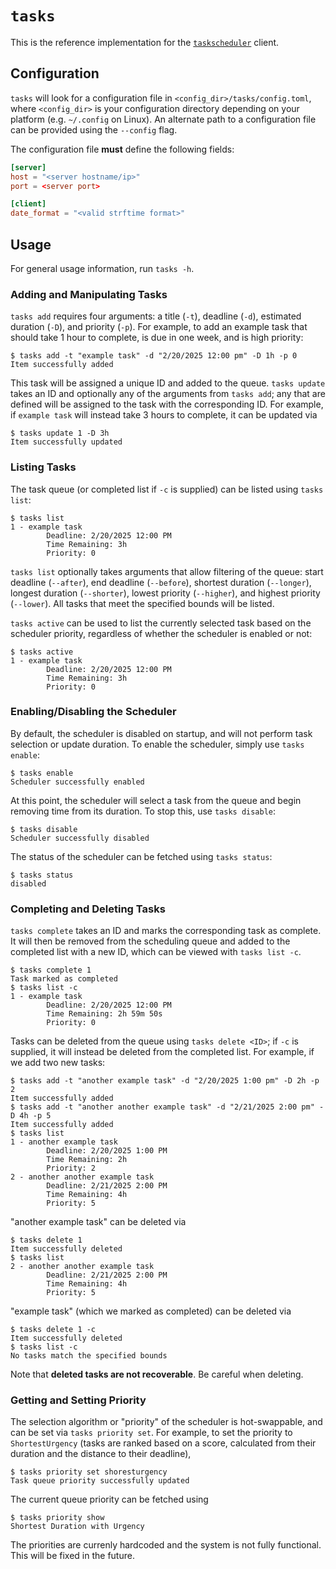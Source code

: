 # `tasks`

This is the reference implementation for the 
[`taskscheduler`](https://github.com/joepigott/taskscheduler) client.

## Configuration

`tasks` will look for a configuration file in `<config_dir>/tasks/config.toml`,
where `<config_dir>` is your configuration directory depending on your platform
(e.g. `~/.config` on Linux). An alternate path to a configuration file can be
provided using the `--config` flag.

The configuration file **must** define the following fields:
```toml
[server]
host = "<server hostname/ip>"
port = <server port>

[client]
date_format = "<valid strftime format>"
```

## Usage

For general usage information, run `tasks -h`.

### Adding and Manipulating Tasks

`tasks add` requires four arguments: a title (`-t`), deadline (`-d`), estimated
duration (`-D`), and priority (`-p`). For example, to add an example task that 
should take 1 hour to complete, is due in one week, and is high priority:
```
$ tasks add -t "example task" -d "2/20/2025 12:00 pm" -D 1h -p 0
Item successfully added
```
This task will be assigned a unique ID and added to the queue. `tasks update` 
takes an ID and optionally any of the arguments from `tasks add`; any that are 
defined will be assigned to the task with the corresponding ID. For example, if
`example task` will instead take 3 hours to complete, it can be updated via
```
$ tasks update 1 -D 3h
Item successfully updated
```

### Listing Tasks

The task queue (or completed list if `-c` is supplied) can be listed using
`tasks list`:
```
$ tasks list
1 - example task
        Deadline: 2/20/2025 12:00 PM
        Time Remaining: 3h
        Priority: 0
```
`tasks list` optionally takes arguments that allow filtering of the queue: 
start deadline (`--after`), end deadline (`--before`), shortest duration 
(`--longer`), longest duration (`--shorter`), lowest priority (`--higher`),
and highest priority (`--lower`). All tasks that meet the specified bounds will
be listed.

`tasks active` can be used to list the currently selected task based on the
scheduler priority, regardless of whether the scheduler is enabled or not:
```
$ tasks active
1 - example task
        Deadline: 2/20/2025 12:00 PM
        Time Remaining: 3h
        Priority: 0
```

### Enabling/Disabling the Scheduler

By default, the scheduler is disabled on startup, and will not perform task
selection or update duration. To enable the scheduler, simply use `tasks 
enable`:
```
$ tasks enable
Scheduler successfully enabled
```
At this point, the scheduler will select a task from the queue and begin
removing time from its duration. To stop this, use `tasks disable`:
```
$ tasks disable
Scheduler successfully disabled
```
The status of the scheduler can be fetched using `tasks status`:
```
$ tasks status
disabled
```

### Completing and Deleting Tasks

`tasks complete` takes an ID and marks the corresponding task as complete. It 
will then be removed from the scheduling queue and added to the completed list 
with a new ID, which can be viewed with `tasks list -c`.
```
$ tasks complete 1
Task marked as completed
$ tasks list -c
1 - example task
        Deadline: 2/20/2025 12:00 PM
        Time Remaining: 2h 59m 50s
        Priority: 0
```
Tasks can be deleted from the queue using `tasks delete <ID>`; if `-c` is
supplied, it will instead be deleted from the completed list. For example, if
we add two new tasks:
```
$ tasks add -t "another example task" -d "2/20/2025 1:00 pm" -D 2h -p 2
Item successfully added
$ tasks add -t "another another example task" -d "2/21/2025 2:00 pm" -D 4h -p 5
Item successfully added
$ tasks list
1 - another example task
        Deadline: 2/20/2025 1:00 PM
        Time Remaining: 2h
        Priority: 2
2 - another another example task
        Deadline: 2/21/2025 2:00 PM
        Time Remaining: 4h
        Priority: 5
```
"another example task" can be deleted via
```
$ tasks delete 1
Item successfully deleted
$ tasks list
2 - another another example task
        Deadline: 2/21/2025 2:00 PM
        Time Remaining: 4h
        Priority: 5
```
"example task" (which we marked as completed) can be deleted via
```
$ tasks delete 1 -c
Item successfully deleted
$ tasks list -c
No tasks match the specified bounds
```
Note that **deleted tasks are not recoverable**. Be careful when deleting.

### Getting and Setting Priority

The selection algorithm or "priority" of the scheduler is hot-swappable, and
can be set via `tasks priority set`. For example, to set the priority to 
`ShortestUrgency` (tasks are ranked based on a score, calculated from their
duration and the distance to their deadline),
```
$ tasks priority set shoresturgency
Task queue priority successfully updated
```
The current queue priority can be fetched using
```
$ tasks priority show
Shortest Duration with Urgency
```
The priorities are currenly hardcoded and the system is not fully functional.
This will be fixed in the future.
